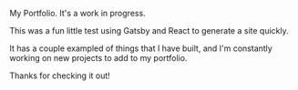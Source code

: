 My Portfolio. It's a work in progress.

This was a fun little test using Gatsby and React to generate a site quickly. 


It has a couple exampled of things that I have built, and I'm constantly working on new projects to add to my portfolio.

Thanks for checking it out!


